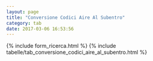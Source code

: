 ```yaml
---
layout: page
title: "Conversione Codici Aire Al Subentro"
category: tab
date: 2017-03-06 16:53:56
---
```


{% include form_ricerca.html %}
{% include tabelle/tab_conversione_codici_aire_al_subentro.html %}

